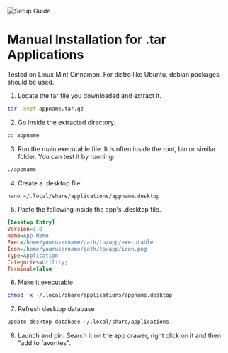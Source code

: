 ![Setup Guide](https://img.shields.io/badge/Setup-Guide-blue.svg)
# Manual Installation for .tar Applications
Tested on Linux Mint Cinnamon. For distro like Ubuntu, debian packages should be used.  

1. Locate the tar file you downloaded and extract it.
```bash
tar -xvzf appname.tar.gz
```

2. Go inside the extracted directory.
```bash
cd appname
```

3. Run the main executable file. It is often inside the root, bin or similar folder.
You can test it by running:
```bash
./appname
```

4. Create a .desktop file
```bash
nano ~/.local/share/applications/appname.desktop
```

5. Paste the following inside the app's .desktop file.
```ini
[Desktop Entry]
Version=1.0
Name=App Name
Exec=/home/yourusername/path/to/app/executable
Icon=/home/yourusername/path/to/app/icon.png
Type=Application
Categories=Utility;
Terminal=false
```


6. Make it executable
```bash
chmod +x ~/.local/share/applications/appname.desktop
```


7. Refresh desktop database
```bash
update-desktop-database ~/.local/share/applications
```


8. Launch and pin. Search it on the app drawer, right click on it and then "add to favorites".
